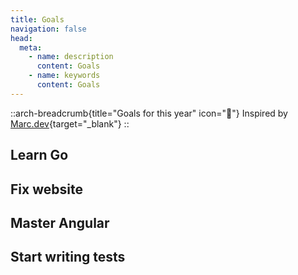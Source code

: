 ```yaml
---
title: Goals
navigation: false
head:
  meta:
    - name: description
      content: Goals
    - name: keywords
      content: Goals
---
```


::arch-breadcrumb{title="Goals for this year" icon="🎯"}
Inspired by [Marc.dev](https://marc.dev/goals){target="_blank"}
::

## Learn Go

## Fix website

## Master Angular

## Start writing tests

